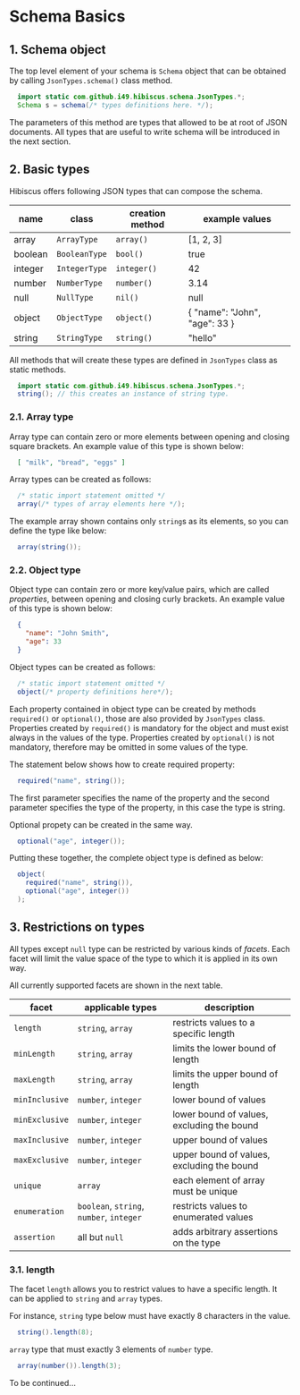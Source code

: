 # Schema Basics

## 1. Schema object

The top level element of your schema is `Schema` object that can be obtained by calling
`JsonTypes.schema()` class method.

```java
  import static com.github.i49.hibiscus.schena.JsonTypes.*;
  Schema s = schema(/* types definitions here. */);  
```
The parameters of this method are types that allowed to be at root of JSON documents. All types that are useful to write schema will be introduced in the next section.

## 2. Basic types

Hibiscus offers following JSON types that can compose the schema.

name      | class         | creation method | example values
----------|---------------|-----------------|----------------------------------------
array     | `ArrayType`   | `array()`       | [1, 2, 3]
boolean   | `BooleanType` | `bool()`        | true
integer   | `IntegerType` | `integer()`     | 42
number    | `NumberType`  | `number()`      | 3.14
null      | `NullType`    | `nil()`         | null
object    | `ObjectType`  | `object()`      | { "name": "John", "age": 33 }
string    | `StringType`  | `string()`      | "hello"

All methods that will create these types are defined in `JsonTypes` class as static methods.

```java
  import static com.github.i49.hibiscus.schena.JsonTypes.*;
  string(); // this creates an instance of string type.
```

### 2.1. Array type

Array type can contain zero or more elements between opening and closing square brackets. An example value of this type is shown below:

```json
  [ "milk", "bread", "eggs" ]
```

Array types can be created as follows:
```java
  /* static import statement omitted */
  array(/* types of array elements here */);
```

The example array shown contains only `string`s as its elements, so you can define the type like below:
```java
  array(string());
```

### 2.2. Object type

Object type can contain zero or more key/value pairs, which are called *properties*, between opening and closing curly brackets. An example value of this type is shown below:

```json
  {
    "name": "John Smith",
    "age": 33
  }
```
Object types can be created as follows:
```java
  /* static import statement omitted */
  object(/* property definitions here*/);
```

Each property contained in object type can be created by methods `required()` or `optional()`, those are also provided  by `JsonTypes` class. Properties created by `required()` is mandatory for the object and must exist always in the values of the type. Properties created by `optional()` is not mandatory, therefore may be omitted in some values of the type.

The statement below shows how to create required property:
```java
  required("name", string());
```
The first parameter specifies the name of the property and the second parameter specifies the type of the property, in this case the type is string.  

Optional propety can be created in the same way.
```java
  optional("age", integer());
```

Putting these together, the complete object type is defined as below:
```java
  object(
    required("name", string()),
    optional("age", integer())
  );
```

## 3. Restrictions on types
All types except `null` type can be restricted by various kinds of *facets*. Each facet will limit the value space of the type to which it is applied in its own way.

All currently supported facets are shown in the next table.

facet         |applicable types                        |description
--------------|----------------------------------------|---------------------------------------------
`length`      |`string`, `array`                       |restricts values to a specific length
`minLength`   |`string`, `array`                       |limits the lower bound of length  
`maxLength`   |`string`, `array`                       |limits the upper bound of length
`minInclusive`|`number`, `integer`                     |lower bound of values
`minExclusive`|`number`, `integer`                     |lower bound of values, excluding the bound
`maxInclusive`|`number`, `integer`                     |upper bound of values
`maxExclusive`|`number`, `integer`                     |upper bound of values, excluding the bound
`unique`      |`array`                                 |each element of array must be unique   
`enumeration` |`boolean`, `string`, `number`, `integer`|restricts values to enumerated values
`assertion`   |all but `null`                          |adds arbitrary assertions on the type

### 3.1. length
The facet `length` allows you to restrict values to have a specific length. It can be applied to `string` and `array` types.

For instance, `string` type below must have exactly 8 characters in the value.
```java
  string().length(8);
```
`array` type that must exactly 3 elements of `number` type.
```java
  array(number()).length(3);
```

To be continued...
